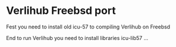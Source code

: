# Verlihub Freebsd port

Fest you need to install old icu-57 to compiling Verlihub on Freebsd

End to run Verlihub you need to install libraries icu-lib57 ...
